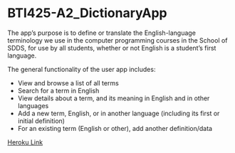 # BTI425-A2_DictionaryApp

The app’s purpose is to define or translate the English-language terminology we use in the computer programming courses in the School of SDDS, for use by all students, whether or not English is a student’s first language.

The general functionality of the user app includes:

- View and browse a list of all terms
- Search for a term in English
- View details about a term, and its meaning in English and in other languages
- Add a new term, English, or in another language (including its first or initial definition)
- For an existing term (English or other), add another definition/data

[Heroku Link](https://rocky-springs-91991.herokuapp.com)
